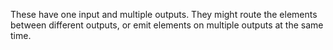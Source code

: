 These have one input and multiple outputs. They might route the elements between different outputs, or emit elements on
multiple outputs at the same time.